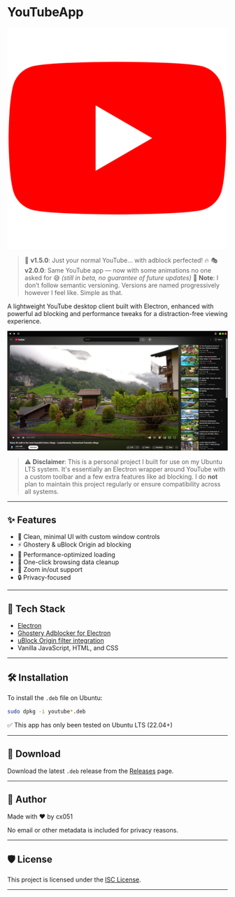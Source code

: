 # YouTubeApp

![Logo](assets/YouTube.svg)

> 🧱 **v1.5.0**: Just your normal YouTube… with adblock perfected! 🔥
> 🎭 **v2.0.0**: Same YouTube app — now with some animations no one asked for 😅 *(still in beta, no guarantee of future updates)*
> 📌 **Note**: I don’t follow semantic versioning. Versions are named progressively however I feel like. Simple as that.

A lightweight YouTube desktop client built with Electron, enhanced with powerful ad blocking and performance tweaks for a distraction-free viewing experience.

![App Screenshot](assets/screenshot.png)

> ⚠️ **Disclaimer**: This is a personal project I built for use on my Ubuntu LTS system. It's essentially an Electron wrapper around YouTube with a custom toolbar and a few extra features like ad blocking. I do **not** plan to maintain this project regularly or ensure compatibility across all systems.

---

## ✨ Features

* 🧭 Clean, minimal UI with custom window controls
* ⚡ Ghostery & uBlock Origin ad blocking
* 🚀 Performance-optimized loading
* 🧹 One-click browsing data cleanup
* 🎯 Zoom in/out support
* 🔒 Privacy-focused

---

## 🧰 Tech Stack

* [Electron](https://www.electronjs.org/)
* [Ghostery Adblocker for Electron](https://github.com/ghostery/adblocker)
* [uBlock Origin filter integration](https://github.com/gorhill/uBlock)
* Vanilla JavaScript, HTML, and CSS

---

## 🛠️ Installation

To install the `.deb` file on Ubuntu:

```bash
sudo dpkg -i youtube*.deb
```

✅ This app has only been tested on Ubuntu LTS (22.04+)

---

## 📁 Download

Download the latest `.deb` release from the [Releases](../../releases) page.

---

## 👤 Author

Made with ❤️ by cx051

No email or other metadata is included for privacy reasons.

---

## 🛡️ License

This project is licensed under the [ISC License](LICENSE).

---
